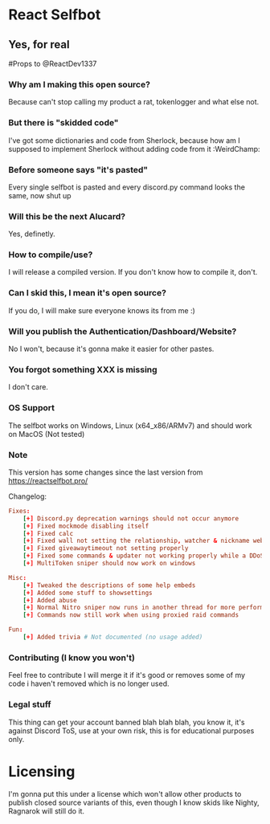 # React Selfbot
## Yes, for real

#Props to @ReactDev1337

### Why am I making this open source?
Because can't stop calling my product a rat, tokenlogger and what else not.

### But there is "skidded code"
I've got some dictionaries and code from Sherlock, because how am I supposed to implement Sherlock without adding code from it :WeirdChamp:

### Before someone says "it's pasted"
Every single selfbot is pasted and every discord.py command looks the same, now shut up

### Will this be the next Alucard?
Yes, definetly.

### How to compile/use?
I will release a compiled version. If you don't know how to compile it, don't.

### Can I skid this, I mean it's open source?
If you do, I will make sure everyone knows its from me :)

### Will you publish the Authentication/Dashboard/Website?
No I won't, because it's gonna make it easier for other pastes.

### You forgot something XXX is missing
I don't care.

### OS Support
The selfbot works on Windows, Linux (x64_x86/ARMv7) and should work on MacOS (Not tested)

### Note
This version has some changes since the last version from https://reactselfbot.pro/

Changelog: 
```toml
Fixes:
    [+] Discord.py deprecation warnings should not occur anymore
    [+] Fixed mockmode disabling itself
    [+] Fixed calc
    [+] Fixed wall not setting the relationship, watcher & nickname webhooks
    [+] Fixed giveawaytimeout not setting properly
    [+] Fixed some commands & updater not working properly while a DDoS attack
    [+] MultiToken sniper should now work on windows

Misc:
    [+] Tweaked the descriptions of some help embeds
    [+] Added some stuff to showsettings
    [+] Added abuse
    [+] Normal Nitro sniper now runs in another thread for more performance
    [+] Commands now still work when using proxied raid commands

Fun:
    [+] Added trivia # Not documented (no usage added)
```

### Contributing (I know you won't)
Feel free to contribute I will merge it if it's good or removes some of my code i haven't removed which is no longer used.

### Legal stuff
This thing can get your account banned blah blah blah, you know it, it's against Discord ToS, use at your own risk, this is for educational purposes only.

# Licensing
I'm gonna put this under a license which won't allow other products to publish closed source variants of this, even though I know skids like Nighty, Ragnarok will still do it.

